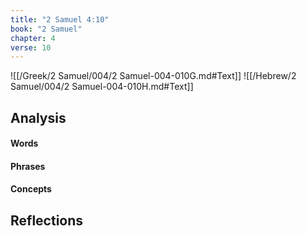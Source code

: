 ```yaml
---
title: "2 Samuel 4:10"
book: "2 Samuel"
chapter: 4
verse: 10
---
```

![[/Greek/2 Samuel/004/2 Samuel-004-010G.md#Text]]
![[/Hebrew/2 Samuel/004/2 Samuel-004-010H.md#Text]]

## Analysis

#### Words

#### Phrases

#### Concepts

## Reflections
